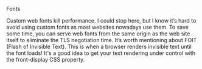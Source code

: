 
Fonts

Custom web fonts kill performance. I could stop here, but I know it’s hard to avoid using custom fonts as most websites nowadays use them. To save some time, you can serve web fonts from the same origin as the web site itself to eliminate the TLS negotiation time. It’s worth mentioning about FOIT (Flash of Invisible Text). This is when a browser renders invisible text until the font loads! It's a good idea to get your text rendering under control with the front-display CSS property.
